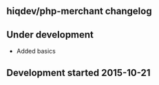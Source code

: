 hiqdev/php-merchant changelog
-----------------------------

## Under development

- Added basics

## Development started 2015-10-21

